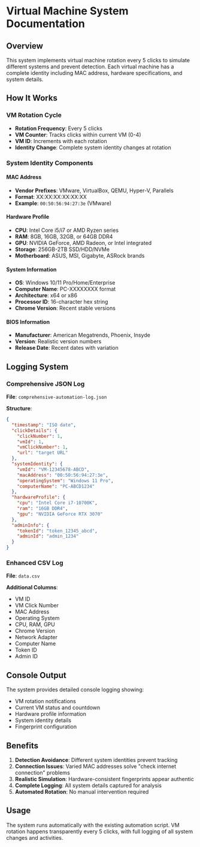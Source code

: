 # Virtual Machine System Documentation

## Overview
This system implements virtual machine rotation every 5 clicks to simulate different systems and prevent detection. Each virtual machine has a complete identity including MAC address, hardware specifications, and system details.

## How It Works

### VM Rotation Cycle
- **Rotation Frequency**: Every 5 clicks
- **VM Counter**: Tracks clicks within current VM (0-4)
- **VM ID**: Increments with each rotation
- **Identity Change**: Complete system identity changes at rotation

### System Identity Components

#### MAC Address
- **Vendor Prefixes**: VMware, VirtualBox, QEMU, Hyper-V, Parallels
- **Format**: XX:XX:XX:XX:XX:XX
- **Example**: `00:50:56:94:27:3e` (VMware)

#### Hardware Profile
- **CPU**: Intel Core i5/i7 or AMD Ryzen series
- **RAM**: 8GB, 16GB, 32GB, or 64GB DDR4
- **GPU**: NVIDIA GeForce, AMD Radeon, or Intel integrated
- **Storage**: 256GB-2TB SSD/HDD/NVMe
- **Motherboard**: ASUS, MSI, Gigabyte, ASRock brands

#### System Information
- **OS**: Windows 10/11 Pro/Home/Enterprise
- **Computer Name**: PC-XXXXXXXX format
- **Architecture**: x64 or x86
- **Processor ID**: 16-character hex string
- **Chrome Version**: Recent stable versions

#### BIOS Information
- **Manufacturer**: American Megatrends, Phoenix, Insyde
- **Version**: Realistic version numbers
- **Release Date**: Recent dates with variation

## Logging System

### Comprehensive JSON Log
**File**: `comprehensive-automation-log.json`

**Structure**:
```json
{
  "timestamp": "ISO date",
  "clickDetails": {
    "clickNumber": 1,
    "vmId": 1,
    "vmClickNumber": 1,
    "url": "target URL"
  },
  "systemIdentity": {
    "vmId": "VM-12345678-ABCD",
    "macAddress": "00:50:56:94:27:3e",
    "operatingSystem": "Windows 11 Pro",
    "computerName": "PC-ABCD1234"
  },
  "hardwareProfile": {
    "cpu": "Intel Core i7-10700K",
    "ram": "16GB DDR4",
    "gpu": "NVIDIA GeForce RTX 3070"
  },
  "adminInfo": {
    "tokenId": "token_12345_abcd",
    "adminId": "admin_1234"
  }
}
```

### Enhanced CSV Log
**File**: `data.csv`

**Additional Columns**:
- VM ID
- VM Click Number
- MAC Address
- Operating System
- CPU, RAM, GPU
- Chrome Version
- Network Adapter
- Computer Name
- Token ID
- Admin ID

## Console Output
The system provides detailed console logging showing:
- VM rotation notifications
- Current VM status and countdown
- Hardware profile information
- System identity details
- Fingerprint configuration

## Benefits
1. **Detection Avoidance**: Different system identities prevent tracking
2. **Connection Issues**: Varied MAC addresses solve "check internet connection" problems
3. **Realistic Simulation**: Hardware-consistent fingerprints appear authentic
4. **Complete Logging**: All system details captured for analysis
5. **Automated Rotation**: No manual intervention required

## Usage
The system runs automatically with the existing automation script. VM rotation happens transparently every 5 clicks, with full logging of all system changes and activities.